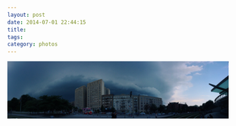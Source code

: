 ```yaml
---
layout: post
date: 2014-07-01 22:44:15
title: 
tags:
category: photos
---
```


![title](/assets/photoblog/stormcloundsovereasternparkway.jpg)